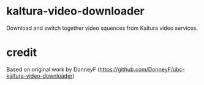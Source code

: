 # kaltura-video-downloader
 Download and switch together video squences from Kaltura video services.

# credit
 Based on original work by DonneyF (https://github.com/DonneyF/ubc-kaltura-video-downloader)